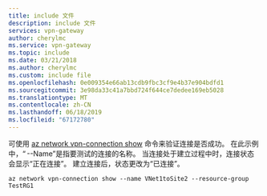 ```yaml
---
title: include 文件
description: include 文件
services: vpn-gateway
author: cherylmc
ms.service: vpn-gateway
ms.topic: include
ms.date: 03/21/2018
ms.author: cherylmc
ms.custom: include file
ms.openlocfilehash: 0e009354e66ab13cdb9fbc3cf9e4b37e904bdfd1
ms.sourcegitcommit: 3e98da33c41a7bbd724f644ce7dedee169eb5028
ms.translationtype: MT
ms.contentlocale: zh-CN
ms.lasthandoff: 06/18/2019
ms.locfileid: "67172780"
---
```

可使用 [az network vpn-connection show](/cli/azure/network/vpn-connection) 命令来验证连接是否成功。 在此示例中，“ --Name”是指要测试的连接的名称。 当连接处于建立过程中时，连接状态会显示“正在连接”。 建立连接后，状态更改为“已连接”。

```azurecli
az network vpn-connection show --name VNet1toSite2 --resource-group TestRG1
```
